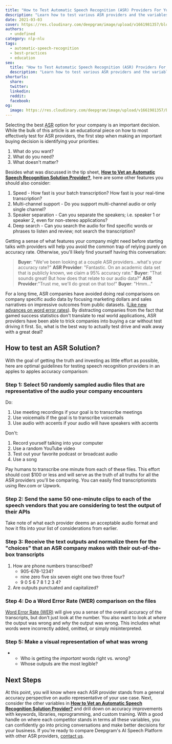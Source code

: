 ```yaml
---
title: "How to Test Automatic Speech Recognition (ASR) Providers For Your Business"
description: "Learn how to test various ASR providers and the variables to consider to truly vet an ASR provider"
date: 2021-03-03
cover: https://res.cloudinary.com/deepgram/image/upload/v1661981357/blog/how-to-test-automatic-speech-recognition-asr-providers-for-your-business/how-to-test-asr-providers%402x.jpg
authors:
  - undefined
category: nlp-nlu
tags:
  - automatic-speech-recognition
  - best-practices
  - education
seo:
  title: "How to Test Automatic Speech Recognition (ASR) Providers For Your Business"
  description: "Learn how to test various ASR providers and the variables to consider to truly vet an ASR provider"
shorturls:
  share: 
  twitter: 
  linkedin: 
  reddit: 
  facebook: 
og:
  image: https://res.cloudinary.com/deepgram/image/upload/v1661981357/blog/how-to-test-automatic-speech-recognition-asr-providers-for-your-business/how-to-test-asr-providers%402x.jpg
---
```


Selecting the best [ASR](https://blog.deepgram.com/what-is-asr/) option for your company is an important decision. While the bulk of this article is an educational piece on how to most effectively test for ASR providers, the first step when making an important buying decision is identifying your priorities:

1.  What do you want?
2.  What do you need?
3.  What doesn't matter?

Besides what was discussed in the tip sheet, [**How to Vet an Automatic Speech Recognition Solution Provider?**](https://offers.deepgram.com/hubfs/Collateral/How-to-Vet-an-ASR-Provider.pdf), here are some other features you should also consider:

1.  Speed - How fast is your batch transcription?  How fast is your real-time transcription?
2.  Multi-channel support - Do you support multi-channel audio or only single channel?
3.  Speaker separation - Can you separate the speakers; i.e. speaker 1 or speaker 2, even for non-stereo applications?
4.  Deep search - Can you search the audio for find specific words or phrases to listen and review; not search the transcription?

Getting a sense of what features your company might need before starting talks with providers will help you avoid the common trap of relying purely on accuracy rate. Otherwise, you'll likely find yourself having this conversation:

> **Buyer**: "We've been looking at a couple ASR providers...what's your accuracy rate?" **ASR Provider**: "Fantastic. On an academic data set that is publicly known, we claim a 95% accuracy rate." **Buyer**: "That sounds great! But how does that relate to our audio data?" **ASR Provider**:"Trust me, we'll do great on that too!" **Buyer**: "Hmm..."

For a long time, ASR companies have avoided doing real comparisons on company specific audio data by focusing marketing dollars and sales narratives on impressive outcomes from public datasets. ([Like new advances on word error rates](https://blog.deepgram.com/the-trouble-with-wer/)). By distracting companies from the fact that gamed success statistics don't translate to real world applications, ASR providers have been able to trick companies into buying a car without test driving it first. So, what is the best way to actually test drive and walk away with a great deal?

## How to test an ASR Solution?

With the goal of getting the truth and investing as little effort as possible, here are optimal guidelines for testing speech recognition providers in an apples to apples accuracy comparison:

### **Step 1: Select 50 randomly sampled audio files that are representative of the audio your company encounters**

Do:

1.  Use meeting recordings if your goal is to transcribe meetings
2.  Use voicemails if the goal is to transcribe voicemails
3.  Use audio with accents if your audio will have speakers with accents

Don't:

1.  Record yourself talking into your computer
2.  Use a random YouTube video
3.  Test out your favorite podcast or broadcast audio
4.  Use a song

Pay humans to transcribe one minute from each of these files. This effort should cost $100 or less and will serve as the truth of all truths for all the ASR providers you'll be comparing. You can easily find transcriptionists using Rev.com or Upwork.

### **Step 2: Send the same 50 one-minute clips to each of the speech vendors that you are considering to test the output of their APIs**

Take note of what each provider deems an acceptable audio format and how it fits into your list of considerations from earlier.

### **Step 3: Receive the text outputs and normalize them** for the "choices" that an ASR company makes with their out-of-the-box transcripts

1.  How are phone numbers transcribed?
    *   905-678-1234?
    *   nine zero five six seven eight one two three four?
    *   9 0 5 6 7 8 1 2 3 4?
2.  Are outputs punctuated and capitalized?

### **Step 4: Do a Word Error Rate (WER) comparison on the files**

[Word Error Rate (WER)](https://blog.deepgram.com/what-is-word-error-rate/) will give you a sense of the overall accuracy of the transcripts, but don't just look at the number. You also want to look at _where_ the output was wrong and _why_ the output was wrong. This includes what words were incorrectly added, omitted, or simply misinterpreted.

### **Step 5: Make a visual representation of what was wrong**

*   *   Who is getting the _important_ words right vs. wrong?
    *   Whose outputs are the most legible?

## Next Steps

At this point, you will know where each ASR provider stands from a general accuracy perspective on audio representative of your use case. Next, consider the other variables in **[How to Vet an Automatic Speech Recognition Solution Provider?](https://offers.deepgram.com/how-to-vet-an-asr-provider-thank-you)** and drill down on accuracy improvements with keywords, libraries, reprogramming, and custom training. With a good handle on where each competitor stands in terms all these variables, you can confidently go into pricing conversations and make better decisions for your business. If you're ready to compare Deepgram's AI Speech Platform with other ASR providers, [contact us](https://www.deepgram.com/contact-us).

<whitepaper whitepaper="latest"></whitepaper>


